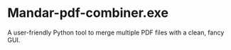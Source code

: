 # Mandar-pdf-combiner.exe
A user-friendly Python tool to merge multiple PDF files with a clean, fancy GUI.
